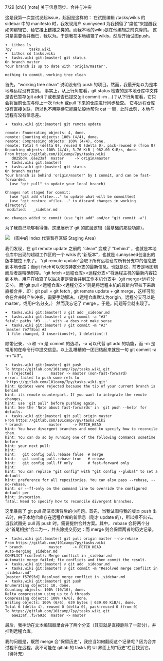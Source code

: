 7/29
[ch0] [note] 关于信息同步、合并与冲突

这是我第一次尝试发起issue，起因是这样的：
在试图编辑 /tasks/wikis 的 sidebar 中的 manifesto 时，我发现用户 sunnyseed 为我预留了“席位”来提醒我如何编辑它、给它接上链接之类的。而我本地的wikis是在他编辑之前克隆的。
这只是需要合并而已，我以为。于是我在本地编辑了wikis，然后开始试图push。

```shell
➜  Lithos ls
7py        tasks.wiki
➜  Lithos cd tasks.wiki
➜  tasks.wiki git:(master) git status
On branch master
Your branch is up to date with 'origin/master'.

nothing to commit, working tree clean
```

首先，“working tree clean” 说明没有待 push 的项目。然而，我最开始以为是本地与远程没有差别。
事实上，从上行角度看，git status 检查的是本地仓库中文件是否已暂存(git add)？或者是否已提交(git commit -m …)？从下行角度看，它只会将当前仓库与你上一次 fetch 或pull 下来的仓库进行同步检查。
它与远程仓库没有直接关联，所以也不用期待它能魔法般地帮你 cat 一眼，此时此刻，本地与远程有没有信息差。

```shell
➜  tasks.wiki git:(master) git remote update

remote: Enumerating objects: 4, done.
remote: Counting objects: 100% (4/4), done.
remote: Compressing objects: 100% (4/4), done.
remote: Total 4 (delta 0), reused 0 (delta 0), pack-reused 0 (from 0)
Unpacking objects: 100% (4/4), 3.76 KiB | 962.00 KiB/s, done.
From https://gitlab.com/101camp/7py/tasks.wiki
   d825bd4..6ae23af  master     -> origin/master
➜  tasks.wiki git:(master) 
➜  tasks.wiki git:(master) git status       
On branch master
Your branch is behind 'origin/master' by 1 commit, and can be fast-forwarded.
  (use "git pull" to update your local branch)

Changes not staged for commit:
  (use "git add <file>..." to update what will be committed)
  (use "git restore <file>..." to discard changes in working directory)
 modified:   _sidebar.md

no changes added to commit (use "git add" and/or "git commit -a")
```

为了我自己能够看得懂，这里展示了 git 的底层逻辑（最基础的那些功能）。

![](ch0/8B86991E-5178-48A0-B037-7E71B735201D.jpg)
（图中的 Index 代表暂存区域 Staging Area）

我们发现，在 git remote update 之前的 “clean” 变成了 “behind” ，也就是本地仓库中出现的超越工作区的一个 wikis 的“新版本”，也就是 sunnyseed创造出的版本被拉下来了。
“git remote update”会取下所有远程仓库所有分支中的信息放到本地仓库；而git fetch可以获取特定分支的最新信息。也就是说，前者是地图炮而后者是精确制导。“git fetch <远程仓库><远程分支>”将远程主机的最新内容拉到本地，用户在检查了以后决定是否合并到工作本机分支中（git merge<远程分支>)。
而“git pull <远程仓库><远程分支>”则是将远程主机的最新内容拉下来后直接合并，即：git pull = git fetch , git remote update + git merge，这样可能会在合并时产生冲突，需要手动解决。（远程仓库默认为origin，远程分支可以是master，或用户名分支。）
然而我忘记了 merge 。于是，问题等会就出现了。

```shell
➜  tasks.wiki git:(master) ✗ git add _sidebar.md
➜  tasks.wiki git:(master) ✗ git commit -a "#3"
fatal: paths '#3 ...' with -a does not make sense
➜  tasks.wiki git:(master) ✗ git commit -m "#3"
[master 7e7f8ba] #3
 1 file changed, 3 insertions(+), 1 deletion(-)
```

顺带记录，-a 和 -m 是 commit 的选项，-a 可以代替 git add 的功能，而 -m 是常用的在命令行中提交信息。以上乱糟糟的一团归结起来就是一句 git commit -a -m “#3”。

```shell
➜  tasks.wiki git:(master) git push
To https://gitlab.com/101camp/7py/tasks.wiki.git
 ! [rejected]        master -> master (non-fast-forward)
error: failed to push some refs to 'https://gitlab.com/101camp/7py/tasks.wiki.git'
hint: Updates were rejected because the tip of your current branch is behind
hint: its remote counterpart. If you want to integrate the remote changes,
hint: use 'git pull' before pushing again.
hint: See the 'Note about fast-forwards' in 'git push --help' for details.
➜  tasks.wiki git:(master) git pull origin master
From https://gitlab.com/101camp/7py/tasks.wiki
* branch            master     -> FETCH_HEAD
hint: You have divergent branches and need to specify how to reconcile them.
hint: You can do so by running one of the following commands sometime before
hint: your next pull:
hint:
hint:   git config pull.rebase false  # merge
hint:   git config pull.rebase true   # rebase
hint:   git config pull.ff only       # fast-forward only
hint:
hint: You can replace "git config" with "git config --global" to set a default
hint: preference for all repositories. You can also pass --rebase, --no-rebase,
hint: or --ff-only on the command line to override the configured default per
hint: invocation.
fatal: Need to specify how to reconcile divergent branches.
```

这里暴露了 git pull 简洁灵活背后的小问题。首先，当我试图将我的版本 push 出去时，由于本地仓库存在远程仓库的新信息（刚才 update 的），所以推不出去。
当我试图先 pull 再 push 时，需要提供合并方案。其中， rebase 会将两个分支“首尾相接”合二为一，并去除提交历史：而 merge 则会保留两者的历史记录。

```shell
➜  tasks.wiki git:(master) git pull origin master --no-rebase
From https://gitlab.com/101camp/7py/tasks.wiki
* branch            master     -> FETCH_HEAD
Auto-merging _sidebar.md
CONFLICT (content): Merge conflict in _sidebar.md
Automatic merge failed; fix conflicts and then commit the result.
➜  tasks.wiki git:(master) ✗ git add _sidebar.md
➜  tasks.wiki git:(master) ✗ git commit -m "Resolved merge conflict in _sidebar.md"
[master f57693d] Resolved merge conflict in _sidebar.md
➜  tasks.wiki git:(master) git push
Enumerating objects: 10, done.
Counting objects: 100% (10/10), done.
Delta compression using up to 8 threads
Compressing objects: 100% (6/6), done.
Writing objects: 100% (6/6), 639 bytes | 639.00 KiB/s, done.
Total 6 (delta 4), reused 0 (delta 0), pack-reused 0 (from 0)
To https://gitlab.com/101camp/7py/tasks.wiki.git
   6ae23af..f57693d  master -> master
```

最后，我手动在文本编辑器里合并了两个分支（其实就是直接删除了一部分），并推到远程仓库。

我的问题是，既然 merge 会“保留历史”，我应当如何翻阅这个记录呢？因为合并过程不在远程，我不可能在 gitlab 的 tasks 的 UI 界面上的“历史”栏目找到它。
（待补充）